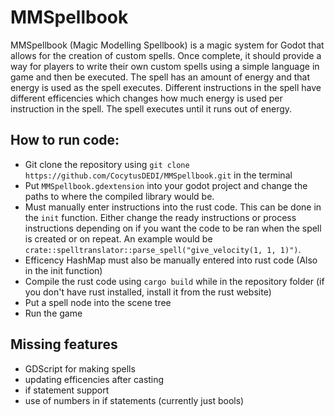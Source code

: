 # MMSpellbook
MMSpellbook (Magic Modelling Spellbook) is a magic system for Godot that allows for the creation of custom spells. Once complete, it should provide a way for players to write their own custom spells using a simple language in game and then be executed. The spell has an amount of energy and that energy is used as the spell executes. Different instructions in the spell have different efficencies which changes how much energy is used per instruction in the spell. The spell executes until it runs out of energy.

## How to run code:
- Git clone the repository using `git clone https://github.com/CocytusDEDI/MMSpellbook.git` in the terminal
- Put `MMSpellbook.gdextension` into your godot project and change the paths to where the compiled library would be.
- Must manually enter instructions into the rust code. This can be done in the `init` function. Either change the ready instructions or process instructions depending on if you want the code to be ran when the spell is created or on repeat. An example would be `crate::spelltranslator::parse_spell("give_velocity(1, 1, 1)")`.
- Efficency HashMap must also be manually entered into rust code (Also in the init function)
- Compile the rust code using `cargo build` while in the repository folder (if you don't have rust installed, install it from the rust website)
- Put a spell node into the scene tree
- Run the game

## Missing features
- GDScript for making spells
- updating efficencies after casting
- if statement support
- use of numbers in if statements (currently just bools)
